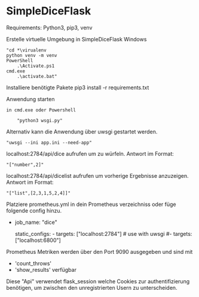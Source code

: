 # SimpleDiceFlask

Requirements: Python3, pip3, venv

Erstelle virtuelle Umgebung in SimpleDiceFlask
Windows

    "cd *\virualenv
    python venv -m venv
    PowerShell
        .\Activate.ps1
    cmd.exe
        .\activate.bat"

Installiere benötigte Pakete
    pip3 install -r requirements.txt

Anwendung starten

    in cmd.exe oder Powershell 
    
        "python3 wsgi.py"
	
Alternativ kann die Anwendung über uwsgi gestartet werden.

	"uwsgi --ini app.ini --need-app"
	

localhost:2784/api/dice aufrufen um zu würfeln.
	Antwort im Format: 
	
	"["number",2]"

localhost:2784/api/dicelist aufrufen um vorherige Ergebnisse anzuzeigen.
	Antwort im Format: 
	
	"["list",[2,3,1,5,2,4]]"

Platziere prometheus.yml in dein Prometheus verzeichniss oder füge folgende config hinzu.

- job_name: "dice"

    static_configs:
      - targets: ["localhost:2784"]
      # use with uwsgi
      #- targets: ["localhost:6800"]

Prometheus Metriken werden über den Port 9090 ausgegeben
und sind mit 
- 'count_throws'
- 'show_results'
verfügbar


Diese "Api" verwendet flask_session welche Cookies zur authentifizierung benötigen, um zwischen den unregistrierten Usern zu unterscheiden.





